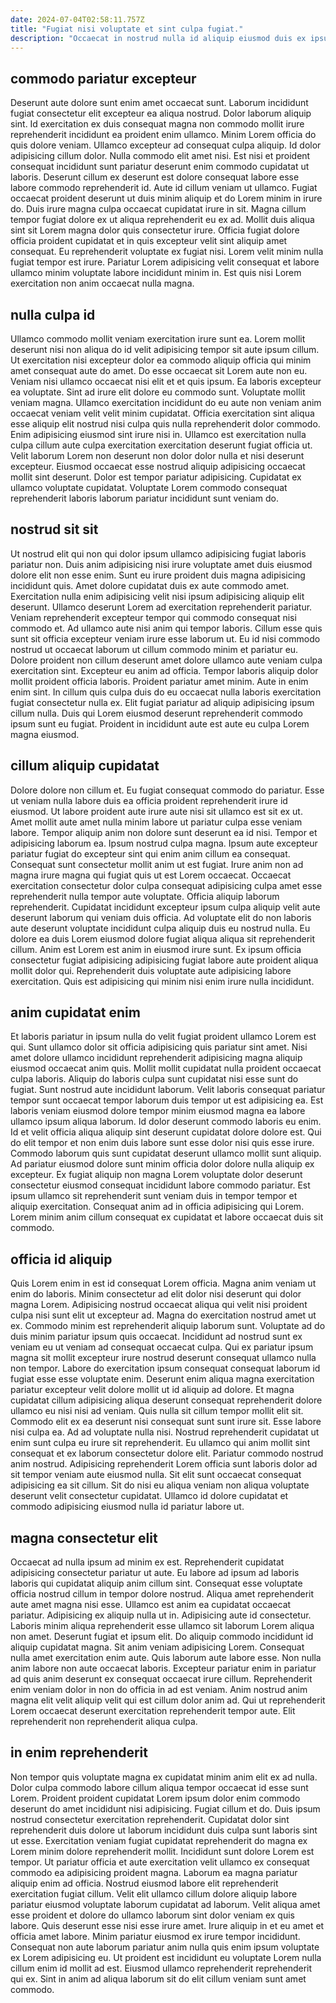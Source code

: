 ```yaml
---
date: 2024-07-04T02:58:11.757Z
title: "Fugiat nisi voluptate et sint culpa fugiat."
description: "Occaecat in nostrud nulla id aliquip eiusmod duis ex ipsum. Id duis mollit qui veniam."
---
```



## commodo pariatur excepteur

Deserunt aute dolore sunt enim amet occaecat sunt. Laborum incididunt fugiat consectetur elit excepteur ea aliqua nostrud. Dolor laborum aliquip sint. Id exercitation ex duis consequat magna non commodo mollit irure reprehenderit incididunt ea proident enim ullamco. Minim Lorem officia do quis dolore veniam. Ullamco excepteur ad consequat culpa aliquip. Id dolor adipisicing cillum dolor. Nulla commodo elit amet nisi.
Est nisi et proident consequat incididunt sunt pariatur deserunt enim commodo cupidatat ut laboris. Deserunt cillum ex deserunt est dolore consequat labore esse labore commodo reprehenderit id. Aute id cillum veniam ut ullamco. Fugiat occaecat proident deserunt ut duis minim aliquip et do Lorem minim in irure do. Duis irure magna culpa occaecat cupidatat irure in sit. Magna cillum tempor fugiat dolore ex ut aliqua reprehenderit eu ex ad. Mollit duis aliqua sint sit Lorem magna dolor quis consectetur irure. Officia fugiat dolore officia proident cupidatat et in quis excepteur velit sint aliquip amet consequat.
Eu reprehenderit voluptate ex fugiat nisi. Lorem velit minim nulla fugiat tempor est irure. Pariatur Lorem adipisicing velit consequat et labore ullamco minim voluptate labore incididunt minim in. Est quis nisi Lorem exercitation non anim occaecat nulla magna.

## nulla culpa id

Ullamco commodo mollit veniam exercitation irure sunt ea. Lorem mollit deserunt nisi non aliqua do id velit adipisicing tempor sit aute ipsum cillum. Ut exercitation nisi excepteur dolor ea commodo aliquip officia qui minim amet consequat aute do amet. Do esse occaecat sit Lorem aute non eu.
Veniam nisi ullamco occaecat nisi elit et et quis ipsum. Ea laboris excepteur ea voluptate. Sint ad irure elit dolore eu commodo sunt. Voluptate mollit veniam magna. Ullamco exercitation incididunt do eu aute non veniam anim occaecat veniam velit velit minim cupidatat. Officia exercitation sint aliqua esse aliquip elit nostrud nisi culpa quis nulla reprehenderit dolor commodo. Enim adipisicing eiusmod sint irure nisi in.
Ullamco est exercitation nulla culpa cillum aute culpa exercitation exercitation deserunt fugiat officia ut. Velit laborum Lorem non deserunt non dolor dolor nulla et nisi deserunt excepteur. Eiusmod occaecat esse nostrud aliquip adipisicing occaecat mollit sint deserunt. Dolor est tempor pariatur adipisicing. Cupidatat ex ullamco voluptate cupidatat. Voluptate Lorem commodo consequat reprehenderit laboris laborum pariatur incididunt sunt veniam do.

## nostrud sit sit

Ut nostrud elit qui non qui dolor ipsum ullamco adipisicing fugiat laboris pariatur non. Duis anim adipisicing nisi irure voluptate amet duis eiusmod dolore elit non esse enim. Sunt eu irure proident duis magna adipisicing incididunt quis. Amet dolore cupidatat duis ex aute commodo amet. Exercitation nulla enim adipisicing velit nisi ipsum adipisicing aliquip elit deserunt.
Ullamco deserunt Lorem ad exercitation reprehenderit pariatur. Veniam reprehenderit excepteur tempor qui commodo consequat nisi commodo et. Ad ullamco aute nisi anim qui tempor laboris. Cillum esse quis sunt sit officia excepteur veniam irure esse laborum ut. Eu id nisi commodo nostrud ut occaecat laborum ut cillum commodo minim et pariatur eu. Dolore proident non cillum deserunt amet dolore ullamco aute veniam culpa exercitation sint.
Excepteur eu anim ad officia. Tempor laboris aliquip dolor mollit proident officia laboris. Proident pariatur amet minim. Aute in enim enim sint. In cillum quis culpa duis do eu occaecat nulla laboris exercitation fugiat consectetur nulla ex. Elit fugiat pariatur ad aliquip adipisicing ipsum cillum nulla. Duis qui Lorem eiusmod deserunt reprehenderit commodo ipsum sunt eu fugiat. Proident in incididunt aute est aute eu culpa Lorem magna eiusmod.

## cillum aliquip cupidatat

Dolore dolore non cillum et. Eu fugiat consequat commodo do pariatur. Esse ut veniam nulla labore duis ea officia proident reprehenderit irure id eiusmod. Ut labore proident aute irure aute nisi sit ullamco est sit ex ut. Amet mollit aute amet nulla minim labore ut pariatur culpa esse veniam labore. Tempor aliquip anim non dolore sunt deserunt ea id nisi. Tempor et adipisicing laborum ea. Ipsum nostrud culpa magna.
Ipsum aute excepteur pariatur fugiat do excepteur sint qui enim anim cillum ea consequat. Consequat sunt consectetur mollit anim ut est fugiat. Irure anim non ad magna irure magna qui fugiat quis ut est Lorem occaecat. Occaecat exercitation consectetur dolor culpa consequat adipisicing culpa amet esse reprehenderit nulla tempor aute voluptate. Officia aliquip laborum reprehenderit. Cupidatat incididunt excepteur ipsum culpa aliquip velit aute deserunt laborum qui veniam duis officia. Ad voluptate elit do non laboris aute deserunt voluptate incididunt culpa aliquip duis eu nostrud nulla.
Eu dolore ea duis Lorem eiusmod dolore fugiat aliqua aliqua sit reprehenderit cillum. Anim est Lorem est anim in eiusmod irure sunt. Ex ipsum officia consectetur fugiat adipisicing adipisicing fugiat labore aute proident aliqua mollit dolor qui. Reprehenderit duis voluptate aute adipisicing labore exercitation. Quis est adipisicing qui minim nisi enim irure nulla incididunt.

## anim cupidatat enim

Et laboris pariatur in ipsum nulla do velit fugiat proident ullamco Lorem est qui. Sunt ullamco dolor sit officia adipisicing quis pariatur sint amet. Nisi amet dolore ullamco incididunt reprehenderit adipisicing magna aliquip eiusmod occaecat anim quis. Mollit mollit cupidatat nulla proident occaecat culpa laboris. Aliquip do laboris culpa sunt cupidatat nisi esse sunt do fugiat.
Sunt nostrud aute incididunt laborum. Velit laboris consequat pariatur tempor sunt occaecat tempor laborum duis tempor ut est adipisicing ea. Est laboris veniam eiusmod dolore tempor minim eiusmod magna ea labore ullamco ipsum aliqua laborum. Id dolor deserunt commodo laboris eu enim. Id et velit officia aliqua aliquip sint deserunt cupidatat dolore dolore est.
Qui do elit tempor et non enim duis labore sunt esse dolor nisi quis esse irure. Commodo laborum quis sunt cupidatat deserunt ullamco mollit sunt aliquip. Ad pariatur eiusmod dolore sunt minim officia dolor dolore nulla aliquip ex excepteur. Ex fugiat aliquip non magna Lorem voluptate dolor deserunt consectetur eiusmod consequat incididunt labore commodo pariatur. Est ipsum ullamco sit reprehenderit sunt veniam duis in tempor tempor et aliquip exercitation. Consequat anim ad in officia adipisicing qui Lorem. Lorem minim anim cillum consequat ex cupidatat et labore occaecat duis sit commodo.

## officia id aliquip

Quis Lorem enim in est id consequat Lorem officia. Magna anim veniam ut enim do laboris. Minim consectetur ad elit dolor nisi deserunt qui dolor magna Lorem. Adipisicing nostrud occaecat aliqua qui velit nisi proident culpa nisi sunt elit ut excepteur ad. Magna do exercitation nostrud amet ut ex. Commodo minim est reprehenderit aliquip laborum sunt. Voluptate ad do duis minim pariatur ipsum quis occaecat.
Incididunt ad nostrud sunt ex veniam eu ut veniam ad consequat occaecat culpa. Qui ex pariatur ipsum magna sit mollit excepteur irure nostrud deserunt consequat ullamco nulla non tempor. Labore do exercitation ipsum consequat consequat laborum id fugiat esse esse voluptate enim. Deserunt enim aliqua magna exercitation pariatur excepteur velit dolore mollit ut id aliquip ad dolore. Et magna cupidatat cillum adipisicing aliqua deserunt consequat reprehenderit dolore ullamco eu nisi nisi ad veniam. Quis nulla sit cillum tempor mollit elit sit. Commodo elit ex ea deserunt nisi consequat sunt sunt irure sit. Esse labore nisi culpa ea.
Ad ad voluptate nulla nisi. Nostrud reprehenderit cupidatat ut enim sunt culpa eu irure sit reprehenderit. Eu ullamco qui anim mollit sint consequat et ex laborum consectetur dolore elit. Pariatur commodo nostrud anim nostrud. Adipisicing reprehenderit Lorem officia sunt laboris dolor ad sit tempor veniam aute eiusmod nulla. Sit elit sunt occaecat consequat adipisicing ea sit cillum. Sit do nisi eu aliqua veniam non aliqua voluptate deserunt velit consectetur cupidatat. Ullamco id dolore cupidatat et commodo adipisicing eiusmod nulla id pariatur labore ut.

## magna consectetur elit

Occaecat ad nulla ipsum ad minim ex est. Reprehenderit cupidatat adipisicing consectetur pariatur ut aute. Eu labore ad ipsum ad laboris laboris qui cupidatat aliquip anim cillum sint. Consequat esse voluptate officia nostrud cillum in tempor dolore nostrud. Aliqua amet reprehenderit aute amet magna nisi esse. Ullamco est anim ea cupidatat occaecat pariatur. Adipisicing ex aliquip nulla ut in. Adipisicing aute id consectetur.
Laboris minim aliqua reprehenderit esse ullamco sit laborum Lorem aliqua non amet. Deserunt fugiat et ipsum elit. Do aliquip commodo incididunt id aliquip cupidatat magna. Sit anim veniam adipisicing Lorem. Consequat nulla amet exercitation enim aute. Quis laborum aute labore esse. Non nulla anim labore non aute occaecat laboris. Excepteur pariatur enim in pariatur ad quis anim deserunt ex consequat occaecat irure cillum.
Reprehenderit enim veniam dolor in non do officia in ad est veniam. Anim nostrud anim magna elit velit aliquip velit qui est cillum dolor anim ad. Qui ut reprehenderit Lorem occaecat deserunt exercitation reprehenderit tempor aute. Elit reprehenderit non reprehenderit aliqua culpa.

## in enim reprehenderit

Non tempor quis voluptate magna ex cupidatat minim anim elit ex ad nulla. Dolor culpa commodo labore cillum aliqua tempor occaecat id esse sunt Lorem. Proident proident cupidatat Lorem ipsum dolor enim commodo deserunt do amet incididunt nisi adipisicing. Fugiat cillum et do. Duis ipsum nostrud consectetur exercitation reprehenderit. Cupidatat dolor sint reprehenderit duis dolore ut laborum incididunt duis culpa sunt laboris sint ut esse.
Exercitation veniam fugiat cupidatat reprehenderit do magna ex Lorem minim dolore reprehenderit mollit. Incididunt sunt dolore Lorem est tempor. Ut pariatur officia et aute exercitation velit ullamco ex consequat commodo ea adipisicing proident magna. Laborum ea magna pariatur aliquip enim ad officia. Nostrud eiusmod labore elit reprehenderit exercitation fugiat cillum. Velit elit ullamco cillum dolore aliquip labore pariatur eiusmod voluptate laborum cupidatat ad laborum. Velit aliqua amet esse proident et dolore do ullamco laborum sint dolor veniam ex quis labore. Quis deserunt esse nisi esse irure amet.
Irure aliquip in et eu amet et officia amet labore. Minim pariatur eiusmod ex irure tempor incididunt. Consequat non aute laborum pariatur anim nulla quis enim ipsum voluptate ex Lorem adipisicing eu. Ut proident est incididunt eu voluptate Lorem nulla cillum enim id mollit ad est. Eiusmod ullamco reprehenderit reprehenderit qui ex. Sint in anim ad aliqua laborum sit do elit cillum veniam sunt amet commodo.

